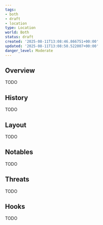 ```yaml
---
tags:
- both
- draft
- location
type: Location
world: Both
status: draft
created: '2025-08-11T13:08:46.866751+00:00'
updated: '2025-08-11T13:08:50.522007+00:00'
danger_level: Moderate
---
```



## Overview

TODO
## History

TODO
## Layout

TODO
## Notables

TODO
## Threats

TODO
## Hooks

TODO
